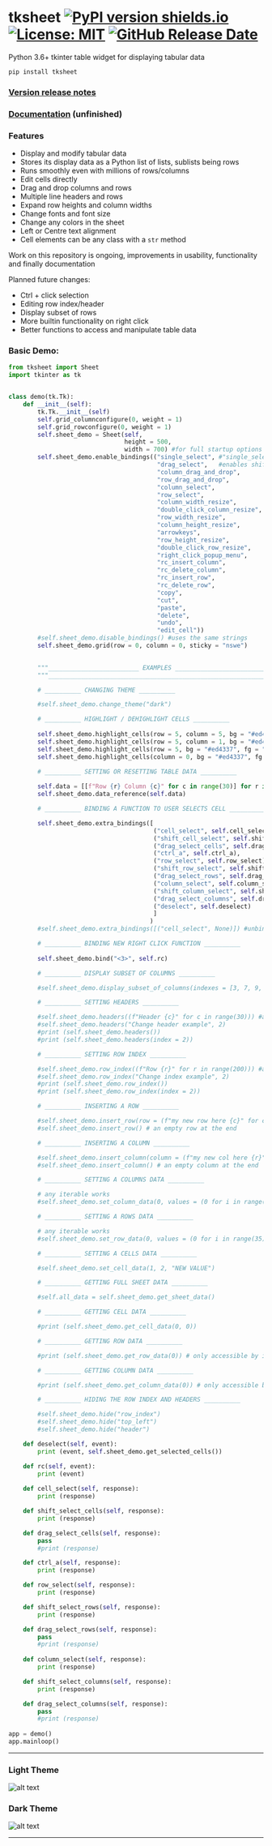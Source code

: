 # tksheet [![PyPI version shields.io](https://img.shields.io/pypi/v/tksheet.svg)](https://pypi.python.org/pypi/tksheet/) [![License: MIT](https://img.shields.io/badge/License-MIT%20-blue.svg)](https://github.com/ragardner/tksheet/blob/master/LICENSE.txt) [![GitHub Release Date](https://img.shields.io/github/release-date-pre/ragardner/tksheet.svg)](https://github.com/ragardner/tksheet/releases)

Python 3.6+ tkinter table widget for displaying tabular data

```
pip install tksheet
```

### [Version release notes](https://github.com/ragardner/tksheet/blob/master/RELEASE_NOTES.md)
### [Documentation](https://github.com/ragardner/tksheet/blob/master/DOCUMENTATION.md) (unfinished)

### Features
 - Display and modify tabular data
 - Stores its display data as a Python list of lists, sublists being rows
 - Runs smoothly even with millions of rows/columns
 - Edit cells directly
 - Drag and drop columns and rows
 - Multiple line headers and rows
 - Expand row heights and column widths
 - Change fonts and font size
 - Change any colors in the sheet
 - Left or Centre text alignment
 - Cell elements can be any class with a `str` method

Work on this repository is ongoing, improvements in usability, functionality and finally documentation

Planned future changes:
 - Ctrl + click selection
 - Editing row index/header
 - Display subset of rows
 - More builtin functionality on right click
 - Better functions to access and manipulate table data

### Basic Demo:

```python
from tksheet import Sheet
import tkinter as tk


class demo(tk.Tk):
    def __init__(self):
        tk.Tk.__init__(self)
        self.grid_columnconfigure(0, weight = 1)
        self.grid_rowconfigure(0, weight = 1)
        self.sheet_demo = Sheet(self,
                                height = 500,
                                width = 700) #for full startup options see DOCUMENTATION.md
        self.sheet_demo.enable_bindings(("single_select", #"single_select" or "toggle_select"
                                         "drag_select",   #enables shift click selection as well
                                         "column_drag_and_drop",
                                         "row_drag_and_drop",
                                         "column_select",
                                         "row_select",
                                         "column_width_resize",
                                         "double_click_column_resize",
                                         "row_width_resize",
                                         "column_height_resize",
                                         "arrowkeys",
                                         "row_height_resize",
                                         "double_click_row_resize",
                                         "right_click_popup_menu",
                                         "rc_insert_column",
                                         "rc_delete_column",
                                         "rc_insert_row",
                                         "rc_delete_row",
                                         "copy",
                                         "cut",
                                         "paste",
                                         "delete",
                                         "undo",
                                         "edit_cell"))
        #self.sheet_demo.disable_bindings() #uses the same strings
        self.sheet_demo.grid(row = 0, column = 0, sticky = "nswe")
        

        """_________________________ EXAMPLES _________________________ """
        """_____________________________________________________________"""

        # __________ CHANGING THEME __________

        #self.sheet_demo.change_theme("dark")

        # __________ HIGHLIGHT / DEHIGHLIGHT CELLS __________
        
        self.sheet_demo.highlight_cells(row = 5, column = 5, bg = "#ed4337", fg = "white")
        self.sheet_demo.highlight_cells(row = 5, column = 1, bg = "#ed4337", fg = "white")
        self.sheet_demo.highlight_cells(row = 5, bg = "#ed4337", fg = "white", canvas = "row_index")
        self.sheet_demo.highlight_cells(column = 0, bg = "#ed4337", fg = "white", canvas = "header")

        # __________ SETTING OR RESETTING TABLE DATA __________
        
        self.data = [[f"Row {r} Column {c}" for c in range(30)] for r in range(200)]
        self.sheet_demo.data_reference(self.data)

        # __________ BINDING A FUNCTION TO USER SELECTS CELL __________

        self.sheet_demo.extra_bindings([
                                        ("cell_select", self.cell_select),
                                        ("shift_cell_select", self.shift_select_cells),
                                        ("drag_select_cells", self.drag_select_cells),
                                        ("ctrl_a", self.ctrl_a),
                                        ("row_select", self.row_select),
                                        ("shift_row_select", self.shift_select_rows),
                                        ("drag_select_rows", self.drag_select_rows),
                                        ("column_select", self.column_select),
                                        ("shift_column_select", self.shift_select_columns),
                                        ("drag_select_columns", self.drag_select_columns),
                                        ("deselect", self.deselect)
                                        ]
                                       )
        #self.sheet_demo.extra_bindings([("cell_select", None)]) #unbind cell select

        # __________ BINDING NEW RIGHT CLICK FUNCTION __________
    
        self.sheet_demo.bind("<3>", self.rc)

        # __________ DISPLAY SUBSET OF COLUMNS __________

        #self.sheet_demo.display_subset_of_columns(indexes = [3, 7, 9, 0], enable = True)

        # __________ SETTING HEADERS __________

        #self.sheet_demo.headers((f"Header {c}" for c in range(30))) #any iterable works
        #self.sheet_demo.headers("Change header example", 2)
        #print (self.sheet_demo.headers())
        #print (self.sheet_demo.headers(index = 2))

        # __________ SETTING ROW INDEX __________

        #self.sheet_demo.row_index((f"Row {r}" for r in range(200))) #any iterable works
        #self.sheet_demo.row_index("Change index example", 2)
        #print (self.sheet_demo.row_index())
        #print (self.sheet_demo.row_index(index = 2))

        # __________ INSERTING A ROW __________

        #self.sheet_demo.insert_row(row = (f"my new row here {c}" for c in range(100)), idx = 0) # a filled row at the start
        #self.sheet_demo.insert_row() # an empty row at the end

        # __________ INSERTING A COLUMN __________

        #self.sheet_demo.insert_column(column = (f"my new col here {r}" for r in range(5000)), idx = 0) # a filled column at the start
        #self.sheet_demo.insert_column() # an empty column at the end

        # __________ SETTING A COLUMNS DATA __________

        # any iterable works
        #self.sheet_demo.set_column_data(0, values = (0 for i in range(220)))

        # __________ SETTING A ROWS DATA __________

        # any iterable works
        #self.sheet_demo.set_row_data(0, values = (0 for i in range(35)))

        # __________ SETTING A CELLS DATA __________

        #self.sheet_demo.set_cell_data(1, 2, "NEW VALUE")

        # __________ GETTING FULL SHEET DATA __________

        #self.all_data = self.sheet_demo.get_sheet_data()

        # __________ GETTING CELL DATA __________

        #print (self.sheet_demo.get_cell_data(0, 0))

        # __________ GETTING ROW DATA __________

        #print (self.sheet_demo.get_row_data(0)) # only accessible by index

        # __________ GETTING COLUMN DATA __________

        #print (self.sheet_demo.get_column_data(0)) # only accessible by index

        # __________ HIDING THE ROW INDEX AND HEADERS __________

        #self.sheet_demo.hide("row_index")
        #self.sheet_demo.hide("top_left")
        #self.sheet_demo.hide("header")

    def deselect(self, event):
        print (event, self.sheet_demo.get_selected_cells())

    def rc(self, event):
        print (event)
        
    def cell_select(self, response):
        print (response)

    def shift_select_cells(self, response):
        print (response)

    def drag_select_cells(self, response):
        pass
        #print (response)

    def ctrl_a(self, response):
        print (response)

    def row_select(self, response):
        print (response)

    def shift_select_rows(self, response):
        print (response)

    def drag_select_rows(self, response):
        pass
        #print (response)
        
    def column_select(self, response):
        print (response)

    def shift_select_columns(self, response):
        print (response)

    def drag_select_columns(self, response):
        pass
        #print (response)
        
app = demo()
app.mainloop()

```

----

### Light Theme

![alt text](https://i.imgur.com/yoa6K6T.jpg)


### Dark Theme

![alt text](https://i.imgur.com/JrZD5Lf.jpg)

----

